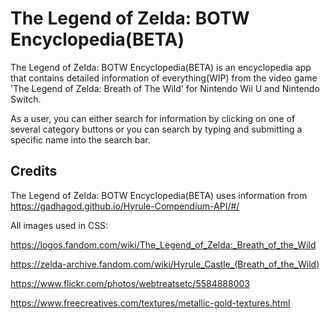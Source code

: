 # The Legend of Zelda: BOTW Encyclopedia(BETA)

The Legend of Zelda: BOTW Encyclopedia(BETA) is an encyclopedia app that contains detailed information of everything(WIP) from the video game 'The Legend of Zelda: Breath of The Wild' for Nintendo Wii U and Nintendo Switch.

As a user, you can either search for information by clicking on one of several category buttons or you can search by typing and submitting a specific name into the search bar.

## Credits

The Legend of Zelda: BOTW Encyclopedia(BETA) uses information from https://gadhagod.github.io/Hyrule-Compendium-API/#/

All images used in CSS:

https://logos.fandom.com/wiki/The_Legend_of_Zelda:_Breath_of_the_Wild

https://zelda-archive.fandom.com/wiki/Hyrule_Castle_(Breath_of_the_Wild)

https://www.flickr.com/photos/webtreatsetc/5584888003

https://www.freecreatives.com/textures/metallic-gold-textures.html

